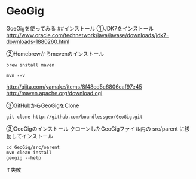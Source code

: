 # GeoGig
GoeGigを使ってみる
##インストール
①JDK7をインストール
http://www.oracle.com/technetwork/java/javase/downloads/jdk7-downloads-1880260.html

②Homebrewからmevenのインストール

```Homebrewからmeveをインストール
brew install maven
```

```mavenのバージョンの確認
mvn --v
```
http://qiita.com/yamakz/items/8f48cd5c6806caf97e45
http://maven.apache.org/download.cgi


③GitHubからGeoGigをClone

```GeoGigをクローン
git clone http://github.com/boundlessgeo/GeoGig.git
```

③GeoGigのインストール
クローンしたGeoGigファイル内の src/parent に移動してインストール

```GeoGigのインストール
cd GeoGig/src/oarent
mvn clean install
geogig --help
```

↑失敗

